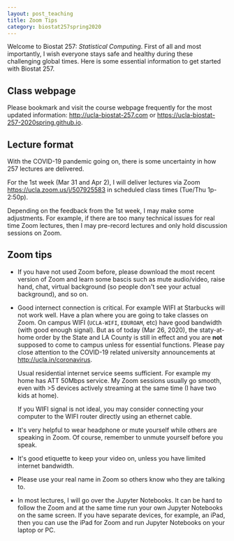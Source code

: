 ```yaml
---
layout: post_teaching
title: Zoom Tips
category: biostat257spring2020
---
```


Welcome to Biostat 257: *Statistical Computing*. First of all and most importantly, I wish everyone stays safe and healthy during these challenging global times. Here is some essential information to get started with Biostat 257.  

## Class webpage

Please bookmark and visit the course webpage frequently for the most updated information: 
<http://ucla-biostat-257.com> or <https://ucla-biostat-257-2020spring.github.io>.

## Lecture format

With the COVID-19 pandemic going on, there is some uncertainty in how 257 lectures are delivered. 

For the 1st week (Mar 31 and Apr 2), I will deliver lectures via Zoom <https://ucla.zoom.us/j/507925583> in scheduled class times (Tue/Thu 1p-2:50p).

Depending on the feedback from the 1st week, I may make some adjustments. For example, if there are too many technical issues for real time Zoom lectures, then I may pre-record lectures and only hold discussion sessions on Zoom. 

## Zoom tips

- If you have not used Zoom before, please download the most recent version of Zoom and learn some bascis such as mute audio/video, raise hand, chat, virtual background (so people don't see your actual background), and so on.

- Good internect connection is critical. For example WIFI at Starbucks will not work well. Have a plan where you are going to take classes on Zoom. On campus WIFI (`UCLA-WIFI`, `EDUROAM`, etc) have good bandwidth (with good enough signal). But as of today (Mar 26, 2020), the staty-at-home order by the State and LA County is still in effect and you are **not** supposed to come to campus unless for essential functions. Please pay close attention to the COVID-19 related university announcements at <http://ucla.in/coronavirus>. 

  Usual residential internet service seems sufficient. For example my home has ATT 50Mbps service. My Zoom sessions usually go smooth, even with >5 devices actively streaming at the same time (I have two kids at home). 

  If you WIFI signal is not ideal, you may consider connecting your computer to the WIFI router directly using an ethernet cable.  

- It's very helpful to wear headphone or mute yourself while others are speaking in Zoom. Of course, remember to unmute yourself before you speak.

- It's good etiquette to keep your video on, unless you have limited internet bandwidth. 

- Please use your real name in Zoom so others know who they are talking to.

- In most lectures, I will go over the Jupyter Notebooks. It can be hard to follow the Zoom and at the same time run your own Jupyter Notebooks on the same screen. If you have separate devices, for example, an iPad, then you can use the iPad for Zoom and run Jupyter Notebooks on your laptop or PC. 
